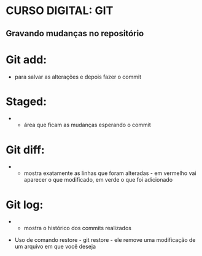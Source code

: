 # CURSO DIGITAL: GIT

## Gravando mudanças no repositório 

# Git add:
* para salvar as alterações e depois fazer o commit 
# Staged:
* - área que ficam as mudanças esperando o commit 
# Git diff: 
* - mostra exatamente as linhas que foram alteradas - em vermelho vai aparecer o que modificado, em verde o que foi adicionado  

# Git log: 
* - mostra o histórico dos commits realizados 

* Uso de comando restore - git restore - ele remove uma modificação de um arquivo em que você deseja 